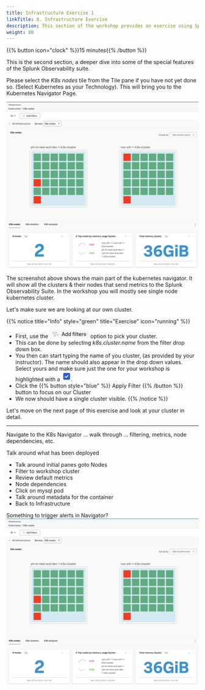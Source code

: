```yaml
---
title: Infrastructure Exercise 1
linkTitle: 8. Infrastructure Exercise 
description: This section of the workshop provides an exercise using Splunk infra monitoring based on the Kubernetes Navigator.
weight: 80
---
```


{{% button icon="clock" %}}15 minutes{{% /button %}}

This is the second section, a deeper dive into some of the special features of the Splunk Observability suite.

Please select the *K8s nodes* tile from the Tile pane if you have not yet done so.
(Select Kubernetes as your Technology). This will bring you to the Kubernetes Navigator Page.

![Kubernetes](../images/im-kubernetes.png?width=40vw)

The screenshot above shows the main part of the kubernetes navigator. It will show all the clusters & their nodes that send metrics to the Splunk Observability Suite. In the workshop you will mostly see single node kubernetes cluster.

Let's make sure we are looking at our own cluster.

{{% notice title="Info" style="green" title="Exercise" icon="running" %}}

* First, use the ![k8s filter](../images/k8s-add-filter.png?classes=inline) option to pick your cluster.
* This can be done by selecting *k8s.cluster.name* from the filter drop down box.
* You then can start typing the name of you cluster, (as provided by your instructor). The name should also appear in the drop down values. Select yours and make sure just the one for your workshop is highlighted with a ![blue tick](../images/k8s-blue-tick.png?classes=inline).
* Click the {{% button style="blue"  %}}  Apply Filter   {{% /button %}} button to focus on our Cluster
* We now should have a single cluster visible.
{{% /notice %}}

Let's move on the next page of this exercise and look at your cluster in detail.

---

Navigate to the K8s Navigator ... walk through ... filtering, metrics, node dependencies, etc.

Talk around what has been deployed

* Talk around initial panes goto Nodes
* Filter to workshop cluster
* Review default metrics
* Node dependencies
* Click on mysql pod
* Talk around metadata for the container
* Back to Infrastructure

Something to trigger alerts in Navigator?
![Kubernetes](../images/im-kubernetes.png)
